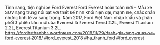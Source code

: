 
Tính năng, tiện nghi xe Ford Everest
Ford Everest hoàn toàn mới – Mẫu xe SUV hạng trung nổi bật với thiết kế hình khối hiện đại, mạnh mẽ, chắc chắn nhưng tinh tế và sang trọng. Năm 2017, Ford Việt Nam nhập khẩu và phân phối 3 phiên bản mới của Everrest là Everest Trend 2.2L, Everest Titanium 2.2L, Everest Titanium 3.2L.
https://fordhathanhhn.wordpress.com/2018/11/29/danh-gia-tong-quan-xe-ford-everest-2018/
#ford_everest_2018 #ha_thanh_ford #ford_everest
